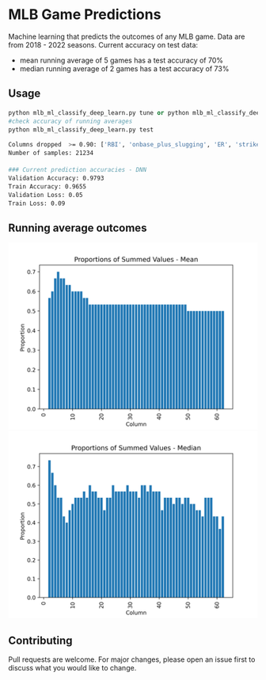 # MLB Game Predictions

Machine learning that predicts the outcomes of any MLB game. Data are from 2018 - 2022 seasons. 
Current accuracy on test data:
- mean running average of 5 games has a test accuracy of 70%
- median running average of 2 games has a test accuracy of 73%

## Usage

```python
python mlb_ml_classify_deep_learn.py tune or python mlb_ml_classify_deep_learn.py notune
#check accuracy of running averages
python mlb_ml_classify_deep_learn.py test
```

```bash
Columns dropped  >= 0.90: ['RBI', 'onbase_plus_slugging', 'ER', 'strikes_total']
Number of samples: 21234

### Current prediction accuracies - DNN
Validation Accuracy: 0.9793
Train Accuracy: 0.9655
Validation Loss: 0.05
Train Loss: 0.09
```

## Running average outcomes
![](https://github.com/bszek213/ml_mlb/blob/main/best_mean_ma.png)
![](https://github.com/bszek213/ml_mlb/blob/main/best_median_ma.png)
## Contributing
Pull requests are welcome. For major changes, please open an issue first to discuss what you would like to change.
